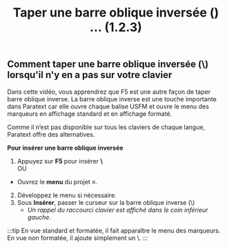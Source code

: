 ﻿---
title: Taper une barre oblique inversée (\) …   (1.2.3)
---

## Comment taper une barre oblique inversée (\\) lorsqu'il n'y en a pas sur votre clavier

Dans cette vidéo, vous apprendrez que F5 est une autre façon de taper barre oblique inverse. La barre oblique inverse est une touche importante dans Paratext car elle ouvre chaque balise USFM et ouvre le menu des marqueurs en affichage standard et en affichage formaté.

Comme il n’est pas disponible sur tous les claviers de chaque langue, Paratext offre des alternatives.

**Pour insérer une barre oblique inversée**

1.  Appuyez sur **F5** pour insérer **\\**  
    OU  
-  Ouvrez le **menu** du projet **≡**.
2.  Développez le menu si nécessaire.
1.  Sous **Insérer**, passer le curseur sur la barre oblique inverse (\\)  
     -  *Un rappel du raccourci clavier est affiché dans le coin inférieur gauche*.


:::tip
En vue standard et formatée, il fait apparaître le menu des marqueurs.  
En vue non formatée, il ajoute simplement un \\.
:::
